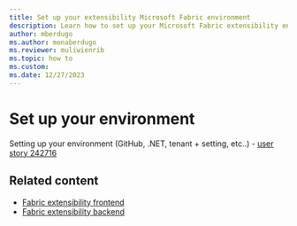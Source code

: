 ```yaml
---
title: Set up your extensibility Microsoft Fabric environment
description: Learn how to set up your Microsoft Fabric extensibility environmet so that you can start developing your workloads.
author: mberdugo
ms.author: monaberdugo
ms.reviewer: muliwienrib
ms.topic: how to
ms.custom:
ms.date: 12/27/2023
---
```


# Set up your environment

Setting up your environment (GitHub, .NET, tenant + setting, etc..) - [user story 242716](https://dev.azure.com/msft-skilling/Content/_workitems/edit/242716)

## Related content

* [Fabric extensibility frontend](extensibility-frontend.md)
* [Fabric extensibility backend](extensibility-backend.md)
